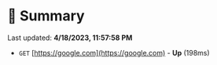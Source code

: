 # 📖 Summary
Last updated: **4/18/2023, 11:57:58 PM**

- `GET` [https://google.com](https://google.com) - **Up** (198ms)
